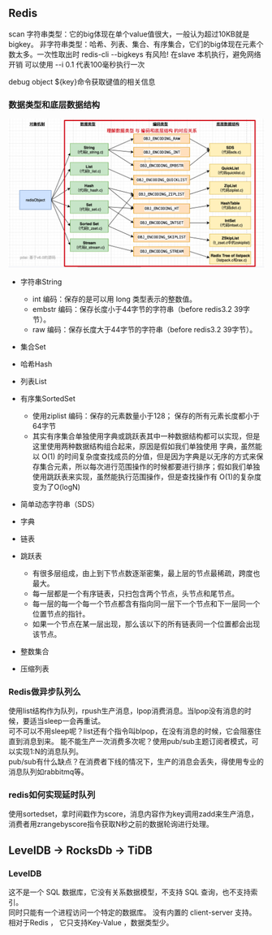 
## Redis

scan 
字符串类型：它的big体现在单个value值很大，一般认为超过10KB就是bigkey。
非字符串类型：哈希、列表、集合、有序集合，它们的big体现在元素个数太多。一次性取出时
redis-cli --bigkeys  有风险! 在slave 本机执行，避免网络开销
可以使用 --i 0.1 代表100毫秒执行一次

debug object ${key}命令获取键值的相关信息

### 数据类型和底层数据结构
![](img/db_redis_1.png)
+ 字符串String 
    + int 编码：保存的是可以用 long 类型表示的整数值。
    + embstr 编码：保存长度小于44字节的字符串（before redis3.2 39字节）。
    + raw 编码：保存长度大于44字节的字符串（before redis3.2 39字节）。 
+ 集合Set  
+ 哈希Hash  
+ 列表List  
+ 有序集SortedSet    
    + 使用ziplist 编码：保存的元素数量小于128； 保存的所有元素长度都小于64字节    
    + 其实有序集合单独使用字典或跳跃表其中一种数据结构都可以实现，但是这里使用两种数据结构组合起来，原因是假如我们单独使用 字典，虽然能 以 O(1) 的时间复杂度查找成员的分值，但是因为字典是以无序的方式来保存集合元素，所以每次进行范围操作的时候都要进行排序；假如我们单独使用跳跃表来实现，虽然能执行范围操作，但是查找操作有 O(1)的复杂度变为了O(logN)
 
+ 简单动态字符串（SDS）  
+ 字典   
+ 链表  
+ 跳跃表  
    * 有很多层组成，由上到下节点数逐渐密集，最上层的节点最稀疏，跨度也最大。
    * 每一层都是一个有序链表，只扫包含两个节点，头节点和尾节点。
    * 每一层的每一个每一个节点都含有指向同一层下一个节点和下一层同一个位置节点的指针。
    * 如果一个节点在某一层出现，那么该以下的所有链表同一个位置都会出现该节点。
+ 整数集合  
+ 压缩列表  

### Redis做异步队列么
使用list结构作为队列，rpush生产消息，lpop消费消息。当lpop没有消息的时候，要适当sleep一会再重试。  
可不可以不用sleep呢？list还有个指令叫blpop，在没有消息的时候，它会阻塞住直到消息到来。 
能不能生产一次消费多次呢？使用pub/sub主题订阅者模式，可以实现1:N的消息队列。    
pub/sub有什么缺点？在消费者下线的情况下，生产的消息会丢失，得使用专业的消息队列如rabbitmq等。

### redis如何实现延时队列
使用sortedset，拿时间戳作为score，消息内容作为key调用zadd来生产消息，消费者用zrangebyscore指令获取N秒之前的数据轮询进行处理。



## LevelDB -> RocksDb -> TiDB 

### LevelDB 
这不是一个 SQL 数据库，它没有关系数据模型，不支持 SQL 查询，也不支持索引。  
同时只能有一个进程访问一个特定的数据库。  没有内置的 client-server 支持。    
相对于Redis ， 它只支持Key-Value ，数据类型少。
